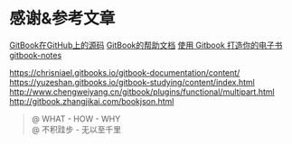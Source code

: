 # 感谢&参考文章

[GitBook在GitHub上的源码](https://github.com/GitbookIO/gitbook)
[GitBook的帮助文档](https://toolchain.gitbook.com/)
[使用 Gitbook 打造你的电子书](https://zhuanlan.zhihu.com/p/34946169)
[gitbook-notes](https://dunwu.gitbooks.io/gitbook-notes)


https://chrisniael.gitbooks.io/gitbook-documentation/content/
https://yuzeshan.gitbooks.io/gitbook-studying/content/index.html
http://www.chengweiyang.cn/gitbook/plugins/functional/multipart.html
http://gitbook.zhangjikai.com/bookjson.html


> @ WHAT - HOW - WHY  
> @ 不积跬步 - 无以至千里